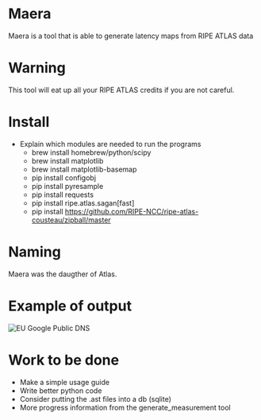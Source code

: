 # Maera
Maera is a tool that is able to generate latency maps from RIPE ATLAS data

# Warning
This tool will eat up all your RIPE ATLAS credits if you are not careful.

# Install
  * Explain which modules are needed to run the programs
    * brew install homebrew/python/scipy
    * brew install matplotlib
    * brew install matplotlib-basemap
    * pip install configobj
    * pip install pyresample
    * pip install requests
    * pip install ripe.atlas.sagan[fast]
    * pip install https://github.com/RIPE-NCC/ripe-atlas-cousteau/zipball/master

# Naming
Maera was the daugther of Atlas.

# Example of output
![EU Google Public DNS](http://monrad.github.io/maera/img/google-public-dns-a.google.com.20150310T2147ortho2_eu_map.png "EU Google Public DNS")

# Work to be done
  * Make a simple usage guide
  * Write better python code
  * Consider putting the .ast files into a db (sqlite)
  * More progress information from the generate_measurement tool
